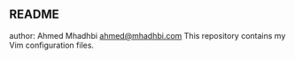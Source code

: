 README
------
author: Ahmed Mhadhbi <ahmed@mhadhbi.com>
This repository contains my Vim configuration files.
